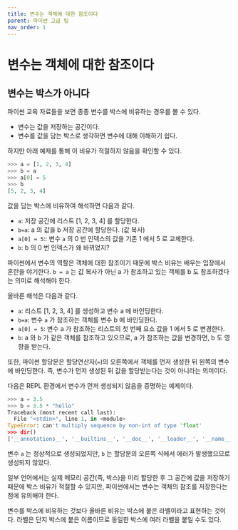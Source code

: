 ```yaml
---
title: 변수는 객체에 대한 참조이다
parent: 파이썬 고급 팁
nav_order: 1
---
```


# 변수는 객체에 대한 참조이다

## 변수는 박스가 아니다

파이썬 교육 자료들을 보면 종종 변수를 박스에 비유하는 경우를 볼 수 있다.

* 변수는 값을 저장하는 공간이다.
* 변수를 값을 담는 박스로 생각하면 변수에 대해 이해하기 쉽다.

하지만 아래 예제를 통해 이 비유가 적절하지 않음을 확인할 수 있다.  

```python
>>> a = [1, 2, 3, 4]
>>> b = a
>>> a[0] = 5
>>> b
[5, 2, 3, 4]
```

값을 담는 박스에 비유하여 해석하면 다음과 같다.

* `a`:  저장 공간에 리스트 [1, 2, 3, 4] 를 할당한다.
* `b=a`: a 의 값을 b 저장 공간에 할당한다. (값 복사)
* `a[0] = 5`:: 변수 `a` 의 0 번 인덱스의 값을 기존 1 에서 5 로 교체한다.
* `b`: b 의 0 번 인덱스가 왜 바뀌었지?

파이썬에서 변수의 역할은 객체에 대한 참조이기 때문에 박스 비유는 배우는 입장에서 혼란을 야기한다.
`b = a` 는 값 복사가 아닌 a 가 참조하고 있는 객체를 b 도 참조하겠다는 의미로 해석해야 한다.

올바른 해석은 다음과 같다.

* `a`:  리스트 [1, 2, 3, 4] 를 생성하고 변수 a 에 바인딩한다.
* `b=a`: 변수 `a` 가 참조하는 객체를 변수 b 에 바인딩한다.
* `a[0] = 5`: 변수 a 가 참조하는 리스트의 첫 번째 요소 값을 1 에서 5 로 변경한다.
* `b`: a 와 b 가 같은 객체를 참조하고 있으므로, a 가 참조하는 값을 변경하면, b 도 영향을 받는다.

또한, 파이썬 할당문은 할당연산자(`=`)의 오른쪽에서 객체를 먼저 생성한 뒤 왼쪽의 변수에 바인딩한다.
즉, 변수가 먼저 생성된 뒤 값을 할당받는다는 것이 아니라는 의미이다.

다음은 REPL 환경에서 변수가 먼저 생성되지 않음을 증명하는 예제이다.

```python
>>> a = 3.5
>>> b = 3.5 * "hello"
Traceback (most recent call last):
  File "<stdin>", line 1, in <module>
TypeError: can't multiply sequence by non-int of type 'float'
>>> dir()
['__annotations__', '__builtins__', '__doc__', '__loader__', '__name__', '__package__', '__spec__', 'a']
```

변수 `a` 는 정상적으로 생성되었지만, `b` 는 할당문의 오른쪽 식에서 에러가 발생했으므로 생성되지 않았다.  

일부 언어에서는 실제 메모리 공간(즉, 박스)을 미리 할당한 후 그 공간에 값을 저장하기 때문에 박스 비유가 적절할 수 있지만, 파이썬에서는 변수는 객체의 참조를 저장한다는 점에 유의해야 한다.


변수를 박스에 비유하는 것보다 올바른 비유는 박스에 붙은 라벨이라고 표현하는 것이다. 라벨은 단지 박스에 붙은 이름이므로 동일한 박스에 여러 라벨을 붙일 수도 있다.
